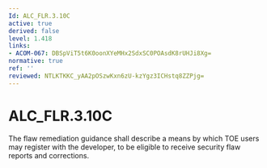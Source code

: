 ```yaml
---
Id: ALC_FLR.3.10C
active: true
derived: false
level: 1.418
links:
- ACOM-067: DBSpViT5t6K0oonXYeMHx2SdxSC0POAsdK8rUHJi8Xg=
normative: true
ref: ''
reviewed: NTLKTKKC_yAA2pOSzwKxn6zU-kzYgz3ICHstq8ZZPjg=
---
```


# ALC_FLR.3.10C

The flaw remediation guidance shall describe a means by which TOE users may register with the developer, to be eligible to receive security flaw reports and corrections.